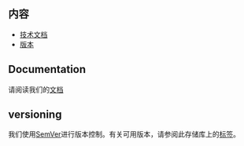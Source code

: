 ## 内容

- [技术文档](#documentation)
- [版本](#versioning)

## Documentation
请阅读我们的[文档](http://gachain.readthedocs.io/zh_CN/latest/)

## versioning
我们使用[SemVer](http://semver.org/)进行版本控制。有关可用版本，请参阅此存储库上的[标签](https://github.com/GACHAIN/go-gachain/tags)。
